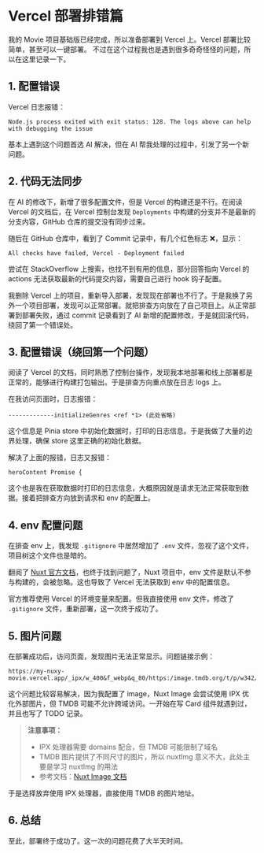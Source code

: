 # Vercel 部署排错篇

我的 Movie 项目基础版已经完成，所以准备部署到 Vercel 上。Vercel 部署比较简单，甚至可以一键部署。
不过在这个过程我也是遇到很多奇奇怪怪的问题，所以在这里记录一下。

## 1. 配置错误

Vercel 日志报错：

```
Node.js process exited with exit status: 128. The logs above can help with debugging the issue
```

基本上遇到这个问题首选 AI 解决，但在 AI 帮我处理的过程中，引发了另一个新问题。

## 2. 代码无法同步

在 AI 的修改下，新增了很多配置文件，但是 Vercel 的构建还是不行。在阅读 Vercel 的文档后，在 Vercel 控制台发现 `Deployments` 中构建的分支并不是最新的分支内容，GitHub 仓库的提交没有同步过来。

随后在 GitHub 仓库中，看到了 Commit 记录中，有几个红色标志 ❌，显示：

```
All checks have failed, Vercel - Deployment failed
```

尝试在 StackOverflow 上搜索，也找不到有用的信息，部分回答指向 Vercel 的 actions 无法获取最新的代码提交内容，需要自己进行 hook 钩子配置。

我删除 Vercel 上的项目，重新导入部署，发现现在部署也不行了。于是我换了另外一个项目部署，发现可以正常部署。就把排查方向放在了自己项目上。从正常部署到部署失败，通过 commit 记录看到了 AI 新增的配置修改，于是就回滚代码，绕回了第一个错误处。

## 3. 配置错误（绕回第一个问题）

阅读了 Vercel 的文档，同时熟悉了控制台操作，发现我本地部署和线上部署都是正常的，能够进行构建打包输出。于是排查方向重点放在日志 logs 上。

在我访问页面时，日志报错：

```
-------------initializeGenres <ref *1> (此处省略)
```

这个信息是 Pinia store 中初始化数据时，打印的日志信息。于是我做了大量的边界处理，确保 store 这里正确的初始化数据。

解决了上面的报错，日志又报错：

```
heroContent Promise {
```

这个也是我在获取数据时打印的日志信息，大概原因就是请求无法正常获取到数据。接着把排查方向放到请求和 env 的配置上。

## 4. env 配置问题

在排查 env 上，我发现 `.gitignore` 中居然增加了 `.env` 文件，忽视了这个文件，项目树这个文件也是暗的。

翻阅了 [Nuxt 官方文档](https://nuxt.com.cn/docs/guide/directory-structure/env/)，也终于找到问题了，Nuxt 项目中，env 文件是默认不参与构建的，会被忽略。这也导致了 Vercel 无法获取到 env 中的配置信息。

官方推荐使用 Vercel 的环境变量来配置。但我直接使用 env 文件，修改了 `.gitignore` 文件，重新部署，这一次终于成功了。

## 5. 图片问题

在部署成功后，访问页面，发现图片无法正常显示。问题链接示例：

```
https://my-nuxy-movie.vercel.app/_ipx/w_400&f_webp&q_80/https:/image.tmdb.org/t/p/w342/3XRp7u1GTrCWBnj2pGKRZz4NA5x.jpg
```

这个问题比较容易解决，因为我配置了 image，Nuxt Image 会尝试使用 IPX 优化外部图片，但 TMDB 可能不允许跨域访问。一开始在写 Card 组件就遇到过，并且也写了 TODO 记录。

> **注意事项：**
> - IPX 处理器需要 domains 配合，但 TMDB 可能限制了域名
> - TMDB 图片提供了不同尺寸的图片，所以 nuxtImg 意义不大，此处主要是学习 nuxtImg 的用法
> - 参考文档：[Nuxt Image 文档](https://image.nuxtjs.org.cn/)

于是选择放弃使用 IPX 处理器，直接使用 TMDB 的图片地址。

## 6. 总结

至此，部署终于成功了。这一次的问题花费了大半天时间。